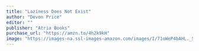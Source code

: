```yaml
---
title: "Laziness Does Not Exist"
author: "Devon Price"
editor: ""
publisher: "Atria Books"
purchase_url: "https://amzn.to/4h2k9kH"
image: "https://images-na.ssl-images-amazon.com/images/I/71oWeP4bAHL._SL75_.jpg"
---
```

